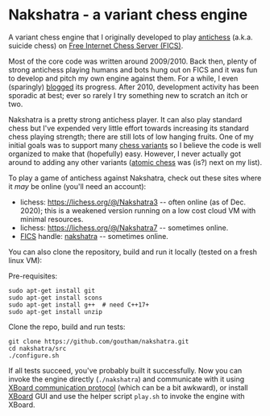 Nakshatra - a variant chess engine
==================================

A variant chess engine that I originally developed to play [antichess](https://en.wikipedia.org/wiki/Losing_Chess) (a.k.a. suicide chess) on [Free Internet Chess Server (FICS)](http://www.freechess.org).

Most of the core code was written around 2009/2010. Back then, plenty of strong antichess playing humans and bots hung out on FICS and it was fun to develop and pitch my own engine against them. For a while, I even (sparingly) [blogged](http://nakshatrachess.blogspot.com) its progress. After 2010, development activity has been sporadic at best; ever so rarely I try something new to scratch an itch or two.

Nakshatra is a pretty strong antichess player. It can also play standard chess but I've expended very little effort towards increasing its standard chess playing strength; there are still lots of low hanging fruits. One of my initial goals was to support many [chess variants](https://en.wikipedia.org/wiki/List_of_chess_variants) so I believe the code is well organized to make that (hopefully) easy. However, I never actually got around to adding any other variants ([atomic chess](https://en.wikipedia.org/wiki/Atomic_chess) was (is?) next on my list).

To play a game of antichess against Nakshatra, check out these sites where it *may* be online (you'll need an account):

* lichess: https://lichess.org/@/Nakshatra3 -- often online (as of Dec. 2020); this is a weakened version running on a low cost cloud VM with minimal resources.
* lichess: https://lichess.org/@/Nakshatra7 -- sometimes online.
* [FICS](freechess.org) handle: [nakshatra](http://ficsgames.org/cgi-bin/search.cgi?player=nakshatra&action=Finger) -- sometimes online.

You can also clone the repository, build and run it locally (tested on a fresh linux VM):

Pre-requisites:

```
sudo apt-get install git
sudo apt-get install scons
sudo apt-get install g++  # need C++17+
sudo apt-get install unzip
```

Clone the repo, build and run tests:

```
git clone https://github.com/goutham/nakshatra.git
cd nakshatra/src
./configure.sh
```

If all tests succeed, you've probably built it successfully. Now you can invoke the engine directly (`./nakshatra`) and communicate with it using [XBoard communication protocol](https://www.gnu.org/software/xboard/engine-intf.html) (which can be a bit awkward), or install
[XBoard](https://www.gnu.org/software/xboard/) GUI and use the helper script `play.sh` to invoke the engine with XBoard.
